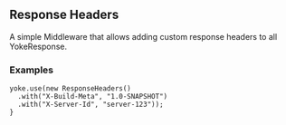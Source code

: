 ## Response Headers

A simple Middleware that allows adding custom response headers to all YokeResponse.


### Examples

```
yoke.use(new ResponseHeaders()
  .with("X-Build-Meta", "1.0-SNAPSHOT")
  .with("X-Server-Id", "server-123"));
}
```